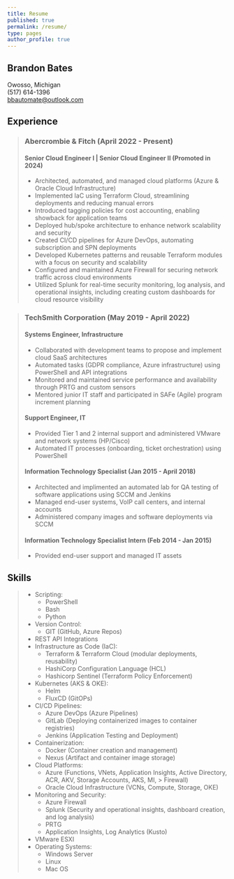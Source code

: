 ```yaml
---
title: Resume
published: true
permalink: /resume/
type: pages
author_profile: true
---
```


## Brandon Bates

Owosso, Michigan  
(517) 614-1396  
bbautomate@outlook.com

## Experience

> ### Abercrombie & Fitch (April 2022 - Present)
> 
> #### Senior Cloud Engineer I | Senior Cloud Engineer II (Promoted in 2024)
> 
> * Architected, automated, and managed cloud platforms (Azure & Oracle Cloud Infrastructure)
> * Implemented IaC using Terraform Cloud, streamlining deployments and reducing manual errors
> * Introduced tagging policies for cost accounting, enabling showback for application teams
> * Deployed hub/spoke architecture to enhance network scalability and security
> * Created CI/CD pipelines for Azure DevOps, automating subscription and SPN deployments
> * Developed Kubernetes patterns and reusable Terraform modules with a focus on security and scalability
> * Configured and maintained Azure Firewall for securing network traffic across cloud environments
> * Utilized Splunk for real-time security monitoring, log analysis, and operational insights, including creating custom dashboards for cloud resource visibility

> ### TechSmith Corporation (May 2019 - April 2022)
> 
> #### Systems Engineer, Infrastructure  
> 
> * Collaborated with development teams to propose and implement cloud SaaS architectures
> * Automated tasks (GDPR compliance, Azure infrastructure) using PowerShell and API integrations
> * Monitored and maintained service performance and availability through PRTG and custom sensors
> * Mentored junior IT staff and participated in SAFe (Agile) program increment planning
> 
> #### Support Engineer, IT  
> 
> * Provided Tier 1 and 2 internal support and administered VMware and network systems (HP/Cisco)
> * Automated IT processes (onboarding, ticket orchestration) using PowerShell
>
> #### Information Technology Specialist (Jan 2015 - April 2018)
> 
> * Architected and implimented an automated lab for QA testing of software applications using SCCM and Jenkins
> * Managed end-user systems, VoIP call centers, and internal accounts
> * Administered company images and software deployments via SCCM
>
> #### Information Technology Specialist Intern (Feb 2014 - Jan 2015)
> 
> * Provided end-user support and managed IT assets

## Skills

> * Scripting:
>   * PowerShell
>   * Bash
>   * Python
> * Version Control:
>   * GIT (GitHub, Azure Repos)
> * REST API Integrations
> * Infrastructure as Code (IaC):
>   * Terraform & Terraform Cloud (modular deployments, reusability)
>   * HashiCorp Configuration Language (HCL)
>   * Hashicorp Sentinel (Terraform Policy Enforcement)
> * Kubernetes (AKS & OKE):
>   * Helm
>   * FluxCD (GitOPs)
> * CI/CD Pipelines:
>   * Azure DevOps (Azure Pipelines)
>   * GitLab (Deploying containerized images to container registries)
>   * Jenkins (Application Testing and Deployment)
> * Containerization:
>   * Docker (Container creation and management)
>   * Nexus (Artifact and container image storage)
> * Cloud Platforms:
>   * Azure (Functions, VNets, Application Insights, Active Directory, ACR, AKV, Storage Accounts, AKS, MI, > Firewall)
>   * Oracle Cloud Infrastructure (VCNs, Compute, Storage, OKE)
> * Monitoring and Security:
>   * Azure Firewall
>   * Splunk (Security and operational insights, dashboard creation, and log analysis)
>   * PRTG
>   * Application Insights, Log Analytics (Kusto)
> * VMware ESXI
> * Operating Systems:
>   * Windows Server
>   * Linux
>   * Mac OS
